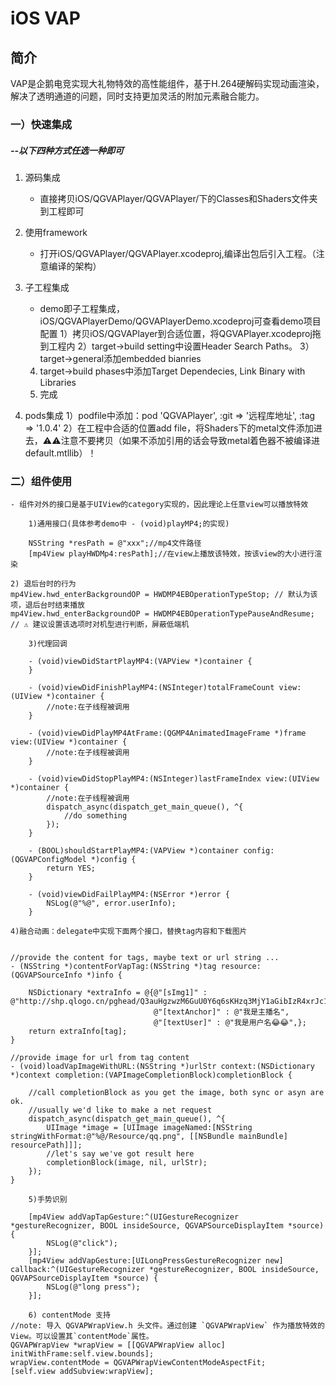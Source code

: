 # iOS VAP 


## 简介
VAP是企鹅电竞实现大礼物特效的高性能组件，基于H.264硬解码实现动画渲染，解决了透明通道的问题，同时支持更加灵活的附加元素融合能力。

### 一）快速集成
##### --以下四种方式任选一种即可
1. 源码集成
    - 直接拷贝iOS/QGVAPlayer/QGVAPlayer/下的Classes和Shaders文件夹到工程即可

2. 使用framework
    - 打开iOS/QGVAPlayer/QGVAPlayer.xcodeproj,编译出包后引入工程。（注意编译的架构）

3. 子工程集成
    - demo即子工程集成，iOS/QGVAPlayerDemo/QGVAPlayerDemo.xcodeproj可查看demo项目配置
    1）拷贝iOS/QGVAPlayer到合适位置，将QGVAPlayer.xcodeproj拖到工程内
    2）target->build setting中设置Header Search Paths。
    3）target->general添加embedded  bianries
    4) target->build phases中添加Target Dependecies, Link Binary with Libraries
    5) 完成

4. pods集成
    1）podfile中添加：pod 'QGVAPlayer', :git => '远程库地址', :tag => '1.0.4'
    2）在工程中合适的位置add file，将Shaders下的metal文件添加进去，⚠️⚠️注意不要拷贝（如果不添加引用的话会导致metal着色器不被编译进default.mtllib）！

### 二）组件使用
    - 组件对外的接口是基于UIView的category实现的，因此理论上任意view可以播放特效 

```
    1)通用接口(具体参考demo中 - (void)playMP4;的实现)

    NSString *resPath = @"xxx";//mp4文件路径
    [mp4View playHWDMp4:resPath];//在view上播放该特效，按该view的大小进行渲染
```


```
2) 退后台时的行为
mp4View.hwd_enterBackgroundOP = HWDMP4EBOperationTypeStop; // 默认为该项，退后台时结束播放
mp4View.hwd_enterBackgroundOP = HWDMP4EBOperationTypePauseAndResume; // ⚠️ 建议设置该选项时对机型进行判断，屏蔽低端机
```

```
    3)代理回调

    - (void)viewDidStartPlayMP4:(VAPView *)container {
    }

    - (void)viewDidFinishPlayMP4:(NSInteger)totalFrameCount view:(UIView *)container {
        //note:在子线程被调用
    }
 
    - (void)viewDidPlayMP4AtFrame:(QGMP4AnimatedImageFrame *)frame view:(UIView *)container {
        //note:在子线程被调用
    }

    - (void)viewDidStopPlayMP4:(NSInteger)lastFrameIndex view:(UIView *)container {
        //note:在子线程被调用
        dispatch_async(dispatch_get_main_queue(), ^{
            //do something
        });
    }

    - (BOOL)shouldStartPlayMP4:(VAPView *)container config:(QGVAPConfigModel *)config {
        return YES;
    }

    - (void)viewDidFailPlayMP4:(NSError *)error {
        NSLog(@"%@", error.userInfo);
    }
```

```
4)融合动画：delegate中实现下面两个接口，替换tag内容和下载图片


//provide the content for tags, maybe text or url string ...
- (NSString *)contentForVapTag:(NSString *)tag resource:(QGVAPSourceInfo *)info {
    
    NSDictionary *extraInfo = @{@"[sImg1]" : @"http://shp.qlogo.cn/pghead/Q3auHgzwzM6GuU0Y6q6sKHzq3MjY1aGibIzR4xrJc1VY/60",
                                @"[textAnchor]" : @"我是主播名",
                                @"[textUser]" : @"我是用户名😂😂",};
    return extraInfo[tag];
}

//provide image for url from tag content
- (void)loadVapImageWithURL:(NSString *)urlStr context:(NSDictionary *)context completion:(VAPImageCompletionBlock)completionBlock {
    
    //call completionBlock as you get the image, both sync or asyn are ok.
    //usually we'd like to make a net request
    dispatch_async(dispatch_get_main_queue(), ^{
        UIImage *image = [UIImage imageNamed:[NSString stringWithFormat:@"%@/Resource/qq.png", [[NSBundle mainBundle] resourcePath]]];
        //let's say we've got result here
        completionBlock(image, nil, urlStr);
    });
}    
```

```
    5)手势识别

    [mp4View addVapTapGesture:^(UIGestureRecognizer *gestureRecognizer, BOOL insideSource, QGVAPSourceDisplayItem *source) {
        NSLog(@"click");
    }];
    [mp4View addVapGesture:[UILongPressGestureRecognizer new] callback:^(UIGestureRecognizer *gestureRecognizer, BOOL insideSource, QGVAPSourceDisplayItem *source) {
        NSLog(@"long press");
    }];
```

```
    6) contentMode 支持
//note: 导入 QGVAPWrapView.h 头文件。通过创建 `QGVAPWrapView` 作为播放特效的 View。可以设置其`contentMode`属性。
QGVAPWrapView *wrapView = [[QGVAPWrapView alloc] initWithFrame:self.view.bounds];
wrapView.contentMode = QGVAPWrapViewContentModeAspectFit;
[self.view addSubview:wrapView];
```
